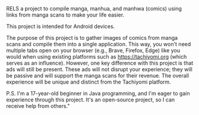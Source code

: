 RELS a project to compile manga, manhua, and manhwa (comics) using links from manga scans to make your life easier. 

This project is intended for Android devices.

The purpose of this project is to gather images of comics from manga scans and compile them into a single application. 
This way, you won't need multiple tabs open on your browser (e.g., Brave, Firefox, Edge) like you would when using existing 
platforms such as https://tachiyomi.org (which serves as an influence). However, one key difference with this project is 
that ads will still be present. These ads will not disrupt your experience; they will be passive and will support the manga scans 
for their revenue. The overall experience will be unique and distinct from the Tachiyomi platform.

P.S. I'm a 17-year-old beginner in Java programming, and I'm eager to gain experience through this project. It's an open-source project, so I can receive help from others."
